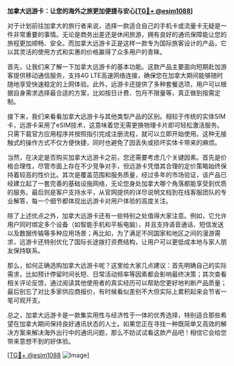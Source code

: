 **加拿大远游卡：让您的海外之旅更加便捷与安心[[TG💪+ @esim1088](https://t.me/s/esim1088)]**

对于计划前往加拿大的旅行者来说，选择一款适合自己的手机卡或流量卡无疑是一件非常重要的事情。无论是商务出差还是休闲旅游，拥有良好的通讯保障能让您的旅程更加顺畅、安全。而加拿大远游卡正是这样一款专为国际旅客设计的产品，它以其灵活的使用方式和实惠的价格赢得了众多用户的青睐。

首先，让我们来了解一下加拿大远游卡的基本功能。这款产品主要面向短期赴加游客提供移动通信服务，支持4G LTE高速网络连接，确保您在加拿大期间能够随时随地享受快速稳定的上网体验。此外，远游卡还提供了多种套餐选项，用户可以根据自身需求选择最合适的方案，比如按日计费、包月不限量等，真正做到按需定制。

接下来，我们来看看加拿大远游卡与其他类型产品的区别。相较于传统的实体SIM卡，远游卡采用了eSIM技术，这意味着您无需更换物理卡片即可轻松激活服务。只需下载官方应用程序并按照指引完成注册流程，就可以立即开始使用。这种无接触式的操作方式不仅方便快捷，同时也避免了因丢失或损坏实体卡带来的麻烦。

当然，在决定是否购买加拿大远游卡之前，您还需要考虑几个关键因素。首先是价格合理性，尽管市面上存在不少竞争对手，但远游卡凭借其合理的定价策略始终保持着较高的性价比。其次是覆盖范围和服务质量，经过多年的市场验证，该产品已经建立起了一套完善的基础设施网络，无论您身处加拿大哪个角落都能享受到优质的服务。最后则是客户支持水平，从官网提供的详尽说明文档到在线客服团队的专业解答，每一个细节都体现出远游卡对用户体验的高度关注。

除了上述优点之外，加拿大远游卡还有一些特别之处值得大家注意。例如，它允许用户同时绑定多个设备（如智能手机和平板电脑），并且支持语音通话、短信发送以及数据传输等多种应用场景；再比如，为了满足不同国家和地区之间的漫游需求，远游卡还特别优化了国际长途拨打资费结构，让用户可以更低成本地与家人朋友保持联系。

那么，如何正确选购加拿大远游卡呢？这里给大家几点建议：首先明确自己的实际需求，比如预计停留时间长短、日常活动频率等因素都会影响最终决策；其次查看相关评论反馈，通过阅读其他使用者的真实经历可以帮助您更好地判断产品质量；最后别忘了对比多家供应商报价，有时候看似差别不大但实际上累积起来会节省一笔可观开支。

总之，加拿大远游卡是一款集实用性与经济性于一体的优秀选择，特别适合那些希望在加拿大期间保持良好通讯状态的人士。如果您正在寻找一种既简单又高效的解决方案来解决海外出行中的通讯问题，那么不妨试试看这款产品吧！相信它会给您带来意想不到的好体验。

[[TG💪+ @esim1088](https://t.me/s/esim1088) ![Image](https://i.postimg.cc/4NQfJmqS/Snipaste-2025-05-13-00-14-12.png)]